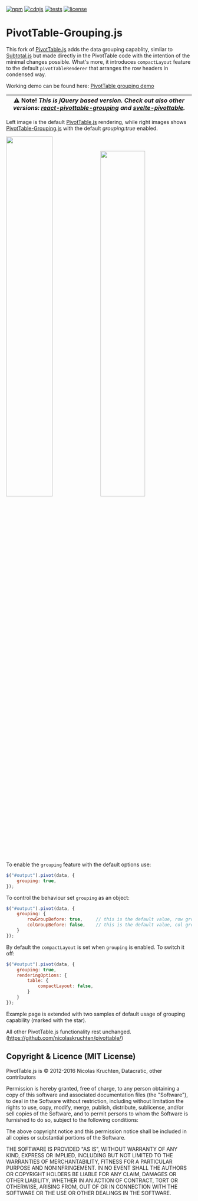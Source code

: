 [![npm](https://pivottable.js.org/images/npm.svg)](https://www.npmjs.com/package/pivottable) [![cdnjs](https://pivottable.js.org/images/cdnjs.svg)](https://cdnjs.com/libraries/pivottable) [![tests](https://pivottable.js.org/images/tests.svg)](https://pivottable.js.org/tests/) [![license](https://pivottable.js.org/images/license.svg)](https://github.com/nicolaskruchten/pivottable/blob/master/LICENSE.md)

# PivotTable-Grouping.js

This fork of [PivotTable.js](https://pivottable.js.org/) adds the data grouping capablity, similar to [Subtotal.js](http://nagarajanchinnasamy.com/subtotal/) but made directly in the PivotTable code with the intention of the minimal changes possible. What's more, it introduces `compactLayout` feature to the default `pivotTableRenderer` that arranges the row headers in condensed way.

Working demo can be found here: [PivotTable grouping demo](https://jjagielka.github.io/pivottable-grouping-demo/)

| ⚠️ Note! *This is jQuery based version. Check out also other versions: [react-pivottable-grouping](https://github.com/jjagielka/react-pivottable-grouping) and [svelte-pivottable](https://github.com/jjagielka/svelte-pivottable).* |
| --- |

Left image is the default [PivotTable.js](https://pivottable.js.org/) rendering, while right images shows [PivotTable-Grouping.js](https://jjagielka.github.com/pivottable-grouping) with the default _grouping:true_ enabled.

<img src="http://jjagielka.github.io/pivottable-grouping-demo/images/grouping_false.png" width="50%"> <img src="http://jjagielka.github.io/pivottable-grouping-demo/images/grouping_true.png" width="49%">


To enable the `grouping` feature with the default options use:

```javascript
$("#output").pivot(data, {
    grouping: true,
});
```

To control the behaviour set `grouping` as an object:

```javascript
$("#output").pivot(data, {
    grouping: {
        rowGroupBefore: true,     // this is the default value, row grouping above the child rows
        colGroupBefore: false,    // this is the default value, col grouping after the child cols
    }
});
```

By default the `compactLayout` is set when `grouping` is enabled. To switch it off:

```javascript
$("#output").pivot(data, {
    grouping: true,
    renderingOptions: {
        table: {
            compactLayout: false,
        }
    }
});
```
Example page is extended with two samples of default usage of grouping capability (marked with the star).

All other PivotTable.js functionality rest unchanged. (https://github.com/nicolaskruchten/pivottable/)



## Copyright & Licence (MIT License)

PivotTable.js is © 2012-2016 Nicolas Kruchten, Datacratic, other contributors

Permission is hereby granted, free of charge, to any person obtaining a copy of this software and associated documentation files (the "Software"), to deal in the Software without restriction, including without limitation the rights to use, copy, modify, merge, publish, distribute, sublicense, and/or sell copies of the Software, and to permit persons to whom the Software is furnished to do so, subject to the following conditions:

The above copyright notice and this permission notice shall be included in all copies or substantial portions of the Software.

THE SOFTWARE IS PROVIDED "AS IS", WITHOUT WARRANTY OF ANY KIND, EXPRESS OR IMPLIED, INCLUDING BUT NOT LIMITED TO THE WARRANTIES OF MERCHANTABILITY, FITNESS FOR A PARTICULAR PURPOSE AND NONINFRINGEMENT. IN NO EVENT SHALL THE AUTHORS OR COPYRIGHT HOLDERS BE LIABLE FOR ANY CLAIM, DAMAGES OR OTHER LIABILITY, WHETHER IN AN ACTION OF CONTRACT, TORT OR OTHERWISE, ARISING FROM, OUT OF OR IN CONNECTION WITH THE SOFTWARE OR THE USE OR OTHER DEALINGS IN THE SOFTWARE.
